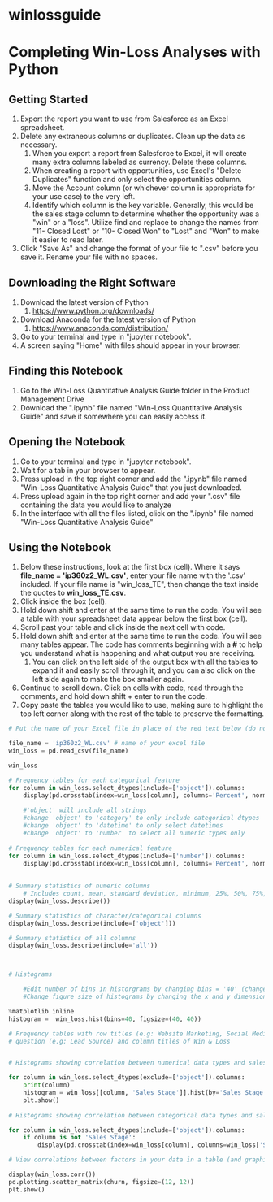 # winlossguide


# Completing Win-Loss Analyses with Python



## Getting Started

1. Export the report you want to use from Salesforce as an Excel spreadsheet.
2. Delete any extraneous columns or duplicates.  Clean up the data as necessary.
    1. When you export a report from Salesforce to Excel, it will create many extra columns labeled as currency.            Delete these columns.
    2. When creating a report with opportunities, use Excel's "Delete Duplicates" function and only select the      opportunities column.
    3. Move the Account column (or whichever column is appropriate for your use case) to the very left.
    4. Identify which column is the key variable.  Generally, this would be the sales stage column to determine whether the opportunity was a "win" or a "loss".  Utilize find and replace to change the names from "11- Closed Lost" or "10- Closed Won" to "Lost" and "Won" to make it easier to read later.
3. Click "Save As" and change the format of your file to ".csv" before you save it.  Rename your file with no spaces.


## Downloading the Right Software


1. Download the latest version of Python
    1. https://www.python.org/downloads/
2. Download Anaconda for the latest version of Python
    1. https://www.anaconda.com/distribution/
3. Go to your terminal and type in "jupyter notebook".
4. A screen saying "Home" with files should appear in your browser.
    


## Finding this Notebook

1. Go to the Win-Loss Quantitative Analysis Guide folder in the Product Management Drive
2. Download the ".ipynb" file named "Win-Loss Quantitative Analysis Guide" and save it somewhere you can easily access it.



## Opening the Notebook

1. Go to your terminal and type in "jupyter notebook".
2. Wait for a tab in your browser to appear.
3. Press upload in the top right corner and add the ".ipynb" file named "Win-Loss Quantitative Analysis Guide" that you just downloaded.
4. Press upload again in the top right corner and add your ".csv" file containing the data you would like to analyze
5. In the interface with all the files listed, click on the ".ipynb" file named "Win-Loss Quantitative Analysis Guide"



## Using the Notebook

1. Below these instructions, look at the first box (cell).  Where it says **file_name = 'ip360z2_WL.csv'**, enter your file name with the '.csv' included.  If your file name is "win_loss_TE", then change the text inside the quotes to **win_loss_TE.csv**.
2. Click inside the box (cell).
3. Hold down shift and enter at the same time to run the code.  You will see a table with your spreadsheet data appear below the first box (cell).
4. Scroll past your table and click inside the next cell with code.
5. Hold down shift and enter at the same time to run the code.  You will see many tables appear.  The code has comments beginning with a **#** to help you understand what is happening and what output you are receiving.
    1. You can click on the left side of the output box with all the tables to expand it and easily scroll through it, and you can also click on the left side again to make the box smaller again.
6. Continue to scroll down.  Click on cells with code, read through the comments, and hold down shift + enter to run the code.
7. Copy paste the tables you would like to use, making sure to highlight the top left corner along with the rest of the table to preserve the formatting.



```python
# Put the name of your Excel file in place of the red text below (do not remove the quotes)

file_name = 'ip360z2_WL.csv' # name of your excel file
win_loss = pd.read_csv(file_name)

win_loss
```


```python
# Frequency tables for each categorical feature
for column in win_loss.select_dtypes(include=['object']).columns:
    display(pd.crosstab(index=win_loss[column], columns='Percent', normalize='columns'))
    
    #'object' will include all strings
    #change 'object' to 'category' to only include categorical dtypes
    #change 'object' to 'datetime' to only select datetimes
    #change 'object' to 'number' to select all numeric types only
    
# Frequency tables for each numerical feature
for column in win_loss.select_dtypes(include=['number']).columns:
    display(pd.crosstab(index=win_loss[column], columns='Percent', normalize='columns'))
    
    
# Summary statistics of numeric columns
    # Includes count, mean, standard deviation, minimum, 25%, 50%, 75%, and maximum
display(win_loss.describe())

# Summary statistics of character/categorical columns
display(win_loss.describe(include=['object']))

# Summary statistics of all columns
display(win_loss.describe(include='all'))



# Histograms

    #Edit number of bins in historgrams by changing bins = '40' (change 40 to any value you would like)
    #Change figure size of histograms by changing the x and y dimensions after figsize =

%matplotlib inline
histogram =  win_loss.hist(bins=40, figsize=(40, 40))
```


```python
# Frequency tables with row titles (e.g: Website Marketing, Social Media Marketing) describing the factor in 
# question (e.g: Lead Source) and column titles of Win & Loss


# Histograms showing correlation between numerical data types and sales stage

for column in win_loss.select_dtypes(exclude=['object']).columns:
    print(column)
    histogram = win_loss[[column, 'Sales Stage']].hist(by='Sales Stage', bins=40)
    plt.show()
    
# Histograms showing correlation between categorical data types and sales stage    

for column in win_loss.select_dtypes(include=['object']).columns: 
    if column is not 'Sales Stage':
        display(pd.crosstab(index=win_loss[column], columns=win_loss['Sales Stage'], normalize='columns'))
```


```python
# View correlations between factors in your data in a table (and graphically depending on your dataset)

display(win_loss.corr())
pd.plotting.scatter_matrix(churn, figsize=(12, 12))
plt.show()
```
